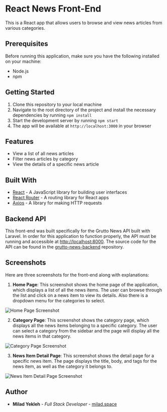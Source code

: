 
# React News Front-End

This is a React app that allows users to browse and view news articles from various categories.


## Prerequisites

Before running this application, make sure you have the following installed on your machine:

-   Node.js
-   npm

## Getting Started

1.  Clone this repository to your local machine
2.  Navigate to the root directory of the project and install the necessary dependencies by running `npm install`
3.  Start the development server by running `npm start`
4.  The app will be available at `http://localhost:3000` in your browser

## Features

-   View a list of all news articles
-   Filter news articles by category
-   View the details of a specific news article

## Built With

-   [React](https://reactjs.org/) - A JavaScript library for building user interfaces
-   [React Router](https://reactrouter.com/) - A routing library for React apps
-   [Axios](https://github.com/axios/axios) - A library for making HTTP requests


## Backend API

This front-end was built specifically for the Grutto News API built with Laravel. In order for this application to function properly, the API must be running and accessible at [http://localhost:8000](http://localhost:8000). The source code for the API can be found in the [grutto-news-backend](https://github.com/grutto/grutto-news-backend) repository.

## Screenshots

Here are three screenshots for the front-end along with explanations:

1.  **Home Page**: This screenshot shows the home page of the application, which displays a list of all the news items. The user can browse through the list and click on a news item to view its details. Also there is a dropdown menu for the categories to select. 

![Home Page Screenshot](https://i.imgur.com/PmOfodG.png)

2.  **Category Page**: This screenshot shows the category page, which displays all the news items belonging to a specific category. The user can select a category from the sidebar and the page will display all the news items in that category.

![Category Page Screenshot](https://imgur.com/SZiK7FY)

3.  **News Item Detail Page**: This screenshot shows the detail page for a specific news item. The page displays the title, body, and tags for the news item, as well as the category it belongs to.

![News Item Detail Page Screenshot](https://imgur.com/bcCNioO)

## Author

-   **Milad Yekleh** - _Full Stack Developer_ - [milad.space](https://milad.space) 

